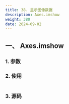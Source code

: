 ```yaml
---
title: 38. 显示图像数据
description: Axes.imshow
weight: 380
date: 2024-09-02
---
```

<style>
th, td {
  border: 1px solid rgb(190, 190, 190);
}
</style>


## 一、 Axes.imshow


### 1. 参数




### 2. 使用



```python


```


### 3. 源码
```python

```




